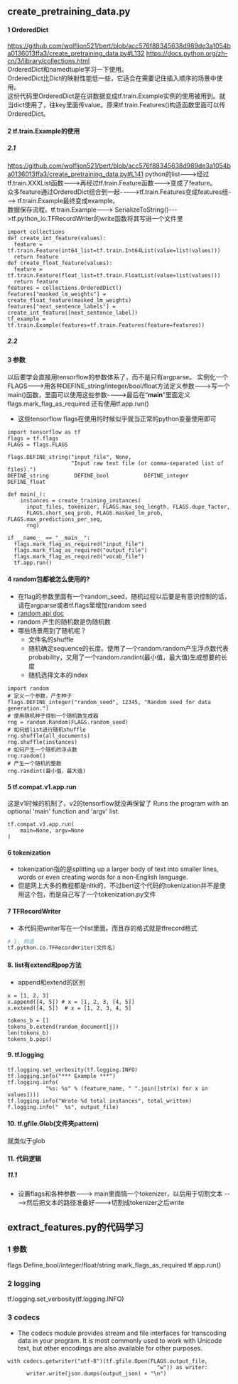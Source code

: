 ## create_pretraining_data.py

#### 1 OrderedDict
https://github.com/wolflion521/bert/blob/acc576f88345638d989de3a1054ba0136013ffa3/create_pretraining_data.py#L132
https://docs.python.org/zh-cn/3/library/collections.html            
OrderedDict和namedtuple学习一下使用。           
OrderedDict比Dict的映射性能低一些，它适合在需要记住插入顺序的场景中使用。           
这份代码里OrderedDict是在讲数据变成tf.train.Example实例的使用被用到。就当dict使用了，往key里面传value。原来tf.train.Features()构造函数里面可以传OrderedDict。  
    
#### 2 tf.train.Example的使用
##### 2.1
https://github.com/wolflion521/bert/blob/acc576f88345638d989de3a1054ba0136013ffa3/create_pretraining_data.py#L141
python的list--->经过tf.train.XXXList函数--->再经过tf.train.Feature函数--->变成了feature。    
众多feature通过OrderedDict组合到一起---->tf.train.Features变成features组---> tf.train.Example最终变成example。         
数据保存流程。tf.train.Example---> SerializeToString()--->tf.python_io.TFRecordWriter的write函数将其写进一个文件里            

```
import collections
def create_int_feature(values):
  feature = tf.train.Feature(int64_list=tf.train.Int64List(value=list(values)))
  return feature
def create_float_feature(values):
  feature = tf.train.Feature(float_list=tf.train.FloatList(value=list(values)))
  return feature
features = collections.OrderedDict()
features["masked_lm_weights"] = create_float_feature(masked_lm_weights)
features["next_sentence_labels"] = create_int_feature([next_sentence_label])
tf_example = tf.train.Example(features=tf.train.Features(feature=features))
```
##### 2.2 

#### 3 参数
以后要学会直接用tensorflow的参数体系了，而不是只有argparse。
实例化一个FLAGS--->用各种DEFINE_string/integer/bool/float方法定义参数--->写一个main()函数，里面可以使用这些参数---->最后在“__main__”里面定义flags.mark_flag_as_required  还有使用tf.app.run()
* 这些tensorflow  flags在使用的时候似乎就当正常的python变量使用即可
```
import tensorflow as tf
flags = tf.flags
FLAGS = flags.FLAGS

flags.DEFINE_string("input_file", None,
                    "Input raw text file (or comma-separated list of files).")
DEFINE_string        DEFINE_bool           DEFINE_integer      DEFINE_float

def main(_):
    instances = create_training_instances(
      input_files, tokenizer, FLAGS.max_seq_length, FLAGS.dupe_factor,
      FLAGS.short_seq_prob, FLAGS.masked_lm_prob, FLAGS.max_predictions_per_seq,
      rng)

if __name__ == "__main__":
  flags.mark_flag_as_required("input_file")
  flags.mark_flag_as_required("output_file")
  flags.mark_flag_as_required("vocab_file")
  tf.app.run()

```

####  4 random包都被怎么使用的?
* 在flag的参数里面有一个random_seed，随机过程以后要是有意识控制的话，请在argparse或者tf.flags里增加random seed
* [random api doc](https://docs.python.org/3/library/random.html)
* random 产生的随机数是伪随机数
* 哪些场景用到了随机呢？
    * 文件名的shuffle
    * 随机确定sequence的长度。使用了一个random.random产生浮点数代表probability，又用了一个random.randint(最小值，最大值)生成想要的长度
    * 随机选择文本的index
```
import random
# 定义一个参数，产生种子
flags.DEFINE_integer("random_seed", 12345, "Random seed for data generation.")
# 使用随机种子得到一个随机数生成器
rng = random.Random(FLAGS.random_seed)
# 如何给list进行随机shuffle
rng.shuffle(all_documents)
rng.shuffle(instances)
# 如何产生一个随机的浮点数
rng.random()
# 产生一个随机的整数
rng.randint(最小值，最大值)

```

#### 5 tf.compat.v1.app.run
这是v1时候的机制了，v2的tensorflow就没再保留了
Runs the program with an optional 'main' function and 'argv' list.
```
tf.compat.v1.app.run(
    main=None, argv=None
)
```

#### 6 tokenization
* tokenization指的是splitting up a larger body of text into smaller lines, words or even creating words for a non-English language.
* 但是网上大多的教程都是nltk的，不过bert这个代码的tokenization并不是使用这个包，而是自己写了一个tokenization.py文件

#### 7 TFRecordWriter
* 本代码把writer写在一个list里面。而且存的格式就是tfrecord格式
```python
# 1. 构造
tf.python.io.TFRecordWriter(文件名)
```

#### 8. list有extend和pop方法
* append和extend的区别
```
x = [1, 2, 3]
x.append([4, 5]) # x = [1, 2, 3, [4, 5]]
x.extend([4, 5])  # x = [1, 2, 3, 4, 5]
```
```
tokens_b = []
tokens_b.extend(random_document[j])
len(tokens_b)
tokens_b.pop()
```

#### 9. tf.logging
```
tf.logging.set_verbosity(tf.logging.INFO)
tf.logging.info("*** Example ***")
tf.logging.info(
            "%s: %s" % (feature_name, " ".join([str(x) for x in values])))
tf.logging.info("Wrote %d total instances", total_written)
f.logging.info("  %s", output_file)
```
#### 10. tf.gfile.Glob(文件夹pattern)
就类似于glob


#### 11. 代码逻辑
##### 11.1
* 设置flags和各种参数---> main里面搞一个tokenizer，以后用于切割文本 ---->然后把文本的路径准备好--->切割成tokenizer之后write

## extract_features.py的代码学习
### 1 参数
flags    Define_bool/integer/float/string   mark_flags_as_required   tf.app.run()
### 2 logging
tf.logging.set_verbosity(tf.logging.INFO)      
### 3 codecs
* The codecs module provides stream and file interfaces for transcoding data in your program. It is most commonly used to work with Unicode text, but other encodings are also available for other purposes.
```
with codecs.getwriter("utf-8")(tf.gfile.Open(FLAGS.output_file,
                                               "w")) as writer:
      writer.write(json.dumps(output_json) + "\n")                                       
```
